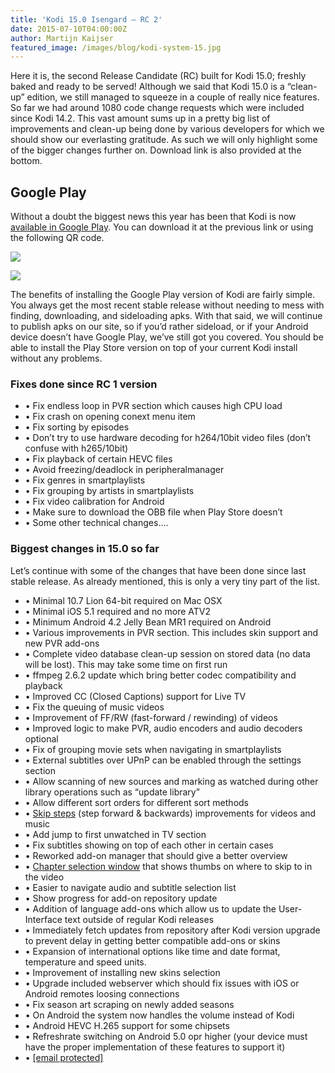 ```yaml
---
title: 'Kodi 15.0 Isengard – RC 2'
date: 2015-07-10T04:00:00Z
author: Martijn Kaijser
featured_image: /images/blog/kodi-system-15.jpg
---
```

Here it is, the second Release Candidate (RC) built for Kodi 15.0; freshly baked and ready to be served! Although we said that Kodi 15.0 is a “clean-up” edition, we still managed to squeeze in a couple of really nice features. So far we had around 1080 code change requests which were included since Kodi 14.2. This vast amount sums up in a pretty big list of improvements and clean-up being done by various developers for which we should show our everlasting gratitude. As such we will only highlight some of the bigger changes further on. Download link is also provided at the bottom.

 Google Play
-----------

 Without a doubt the biggest news this year has been that Kodi is now [available in Google Play](https://play.google.com/store/apps/details?id=org.xbmc.kodi). You can download it at the previous link or using the following QR code.

 [![](https://developer.android.com/images/brand/en_generic_rgb_wo_45.png)](https://play.google.com/store/apps/details?id=org.xbmc.kodi)

 [![](https://chart.googleapis.com/chart?cht=qr&chs=100x100&choe=UTF-8&chld=H|0&chl=https://goo.gl/gvJKBI)](https://play.google.com/store/apps/details?id=org.xbmc.kodi)

 The benefits of installing the Google Play version of Kodi are fairly simple. You always get the most recent stable release without needing to mess with finding, downloading, and sideloading apks. With that said, we will continue to publish apks on our site, so if you’d rather sideload, or if your Android device doesn’t have Google Play, we’ve still got you covered. You should be able to install the Play Store version on top of your current Kodi install without any problems.

 ### Fixes done since RC 1 version

 
 * • Fix endless loop in PVR section which causes high CPU load
 * • Fix crash on opening conext menu item
 * • Fix sorting by episodes
 * • Don’t try to use hardware decoding for h264/10bit video files (don’t confuse with h265/10bit)
 * • Fix playback of certain HEVC files
 * • Avoid freezing/deadlock in peripheralmanager
 * • Fix genres in smartplaylists
 * • Fix grouping by artists in smartplaylists
 * • Fix video calibration for Android
 * • Make sure to download the OBB file when Play Store doesn’t
 * • Some other technical changes….
 
 ### Biggest changes in 15.0 so far

 Let’s continue with some of the changes that have been done since last stable release. As already mentioned, this is only a very tiny part of the list.

 
 * • Minimal 10.7 Lion 64-bit required on Mac OSX
 * • Minimal iOS 5.1 required and no more ATV2
 * • Minimum Android 4.2 Jelly Bean MR1 required on Android
 * • Various improvements in PVR section. This includes skin support and new PVR add-ons
 * • Complete video database clean-up session on stored data (no data will be lost). This may take some time on first run
 * • ffmpeg 2.6.2 update which bring better codec compatibility and playback
 * • Improved CC (Closed Captions) support for Live TV
 * • Fix the queuing of music videos
 * • Improvement of FF/RW (fast-forward / rewinding) of videos
 * • Improved logic to make PVR, audio encoders and audio decoders optional
 * • Fix of grouping movie sets when navigating in smartplaylists
 * • External subtitles over UPnP can be enabled through the settings section
 * • Allow scanning of new sources and marking as watched during other library operations such as “update library”
 * • Allow different sort orders for different sort methods
 * • [Skip steps](https://www.youtube.com/watch?v=2QrhphxMJCQ) (step forward & backwards) improvements for videos and music
 * • Add jump to first unwatched in TV section
 * • Fix subtitles showing on top of each other in certain cases
 * • Reworked add-on manager that should give a better overview
 * • [Chapter selection window](https://www.youtube.com/watch?v=5wn4KIJcHNI) that shows thumbs on where to skip to in the video
 * • Easier to navigate audio and subtitle selection list
 * • Show progress for add-on repository update
 * • Addition of language add-ons which allow us to update the User-Interface text outside of regular Kodi releases
 * • Immediately fetch updates from repository after Kodi version upgrade to prevent delay in getting better compatible add-ons or skins
 * • Expansion of international options like time and date format, temperature and speed units.
 * • Improvement of installing new skins selection
 * • Upgrade included webserver which should fix issues with iOS or Android remotes loosing connections
 * • Fix season art scraping on newly added seasons
 * • On Android the system now handles the volume instead of Kodi
 * • Android HEVC H.265 support for some chipsets
 * • Refreshrate switching on Android 5.0 opr higher (your device must have the proper implementation of these features to support it)
 * • [[email protected]](/cdn-cgi/l/email-protection)  
 

